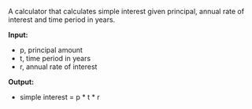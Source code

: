 A calculator that calculates simple interest given principal, annual rate of interest and time period in years.

**Input:**
- p, principal amount  
- t, time period in years  
- r, annual rate of interest  

**Output:**
- simple interest = p * t * r
